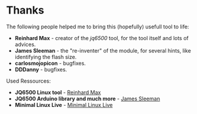 # Thanks

The following people helped me to bring this (hopefully) usefull tool to life:

* **Reinhard Max** - creator of the *jq6500* tool, for the tool itself and lots of advices.  
* **James Sleeman** - the "re-inventer" of the module, for several hints, like identifying the flash size.  
* **carlosmojopicon** - bugfixes.  
* **DDDanny** - bugfixes.  

Used Ressources:

* **JQ6500 Linux tool** - [Reinhard Max](https://chiselapp.com/user/rmax/repository/jq6500/home)  
* **JQ6500 Arduino library and much more** - [James Sleeman](https://github.com/sleemanj/JQ6500_Serial)  
* **Minimal Linux Live** - [Minimal Linux Live](http://minimal.linux-bg.org/#home)  
